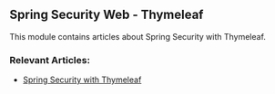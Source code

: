 ## Spring Security Web - Thymeleaf

This module contains articles about Spring Security with Thymeleaf.

### Relevant Articles: 

- [Spring Security with Thymeleaf](https://www.surya.com/spring-security-thymeleaf)